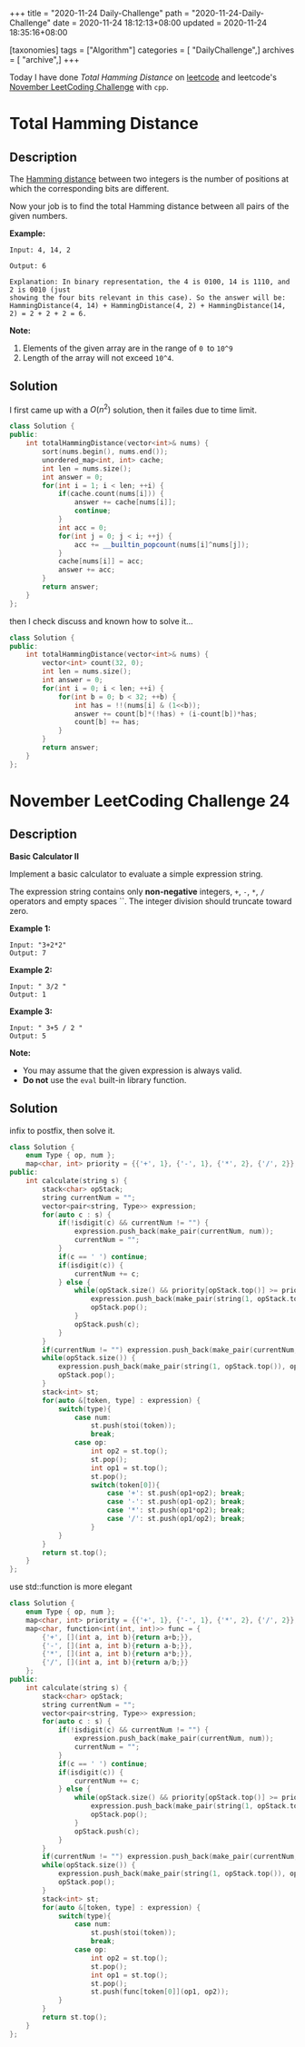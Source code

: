 +++
title = "2020-11-24 Daily-Challenge"
path = "2020-11-24-Daily-Challenge"
date = 2020-11-24 18:12:13+08:00
updated = 2020-11-24 18:35:16+08:00

[taxonomies]
tags = ["Algorithm"]
categories = [ "DailyChallenge",]
archives = [ "archive",]
+++

Today I have done *Total Hamming Distance* on [leetcode](https://leetcode.com/problems/total-hamming-distance/) and leetcode's [November LeetCoding Challenge](https://leetcode.com/explore/challenge/card/november-leetcoding-challenge/567/week-4-november-22nd-november-28th/3542/) with `cpp`.

<!-- more -->

# Total Hamming Distance

## Description

The [Hamming distance](https://en.wikipedia.org/wiki/Hamming_distance) between two integers is the number of positions at which the corresponding bits are different.

Now your job is to find the total Hamming distance between all pairs of the given numbers.

**Example:**

```
Input: 4, 14, 2

Output: 6

Explanation: In binary representation, the 4 is 0100, 14 is 1110, and 2 is 0010 (just
showing the four bits relevant in this case). So the answer will be:
HammingDistance(4, 14) + HammingDistance(4, 2) + HammingDistance(14, 2) = 2 + 2 + 2 = 6.
```

**Note:**

1. Elements of the given array are in the range of `0 `to `10^9`
2. Length of the array will not exceed `10^4`.

## Solution

I first came up with a $O(n^2)$ solution, then it failes due to time limit.

``` cpp
class Solution {
public:
    int totalHammingDistance(vector<int>& nums) {
        sort(nums.begin(), nums.end());
        unordered_map<int, int> cache;
        int len = nums.size();
        int answer = 0;
        for(int i = 1; i < len; ++i) {
            if(cache.count(nums[i])) {
                answer += cache[nums[i]];
                continue;
            }
            int acc = 0;
            for(int j = 0; j < i; ++j) {
                acc += __builtin_popcount(nums[i]^nums[j]);
            }
            cache[nums[i]] = acc;
            answer += acc;
        }
        return answer;
    }
};
```

then I check discuss and known how to solve it...

``` cpp
class Solution {
public:
    int totalHammingDistance(vector<int>& nums) {
        vector<int> count(32, 0);
        int len = nums.size();
        int answer = 0;
        for(int i = 0; i < len; ++i) {
            for(int b = 0; b < 32; ++b) {
                int has = !!(nums[i] & (1<<b));
                answer += count[b]*(!has) + (i-count[b])*has;
                count[b] += has;
            }
        }
        return answer;
    }
};
```

# November LeetCoding Challenge 24

## Description

**Basic Calculator II**

Implement a basic calculator to evaluate a simple expression string.

The expression string contains only **non-negative** integers, `+`, `-`, `*`, `/` operators and empty spaces ``. The integer division should truncate toward zero.

**Example 1:**

```
Input: "3+2*2"
Output: 7
```

**Example 2:**

```
Input: " 3/2 "
Output: 1
```

**Example 3:**

```
Input: " 3+5 / 2 "
Output: 5
```

**Note:**

- You may assume that the given expression is always valid.
- **Do not** use the `eval` built-in library function.

## Solution

infix to postfix, then solve it.

``` cpp
class Solution {
    enum Type { op, num };
    map<char, int> priority = {{'+', 1}, {'-', 1}, {'*', 2}, {'/', 2}};
public:
    int calculate(string s) {
        stack<char> opStack;
        string currentNum = "";
        vector<pair<string, Type>> expression;
        for(auto c : s) {
            if(!isdigit(c) && currentNum != "") {
                expression.push_back(make_pair(currentNum, num));
                currentNum = "";
            }
            if(c == ' ') continue;
            if(isdigit(c)) {
                currentNum += c;
            } else {
                while(opStack.size() && priority[opStack.top()] >= priority[c]) {
                    expression.push_back(make_pair(string(1, opStack.top()), op));
                    opStack.pop();
                }
                opStack.push(c);
            }
        }
        if(currentNum != "") expression.push_back(make_pair(currentNum, num));
        while(opStack.size()) {
            expression.push_back(make_pair(string(1, opStack.top()), op));
            opStack.pop();
        }
        stack<int> st;
        for(auto &[token, type] : expression) {
            switch(type){
                case num: 
                    st.push(stoi(token)); 
                    break;
                case op: 
                    int op2 = st.top();
                    st.pop();
                    int op1 = st.top();
                    st.pop();
                    switch(token[0]){
                        case '+': st.push(op1+op2); break;
                        case '-': st.push(op1-op2); break;
                        case '*': st.push(op1*op2); break;
                        case '/': st.push(op1/op2); break;
                    }
            }
        }
        return st.top();
    }
};
```

use std::function is more elegant

``` cpp
class Solution {
    enum Type { op, num };
    map<char, int> priority = {{'+', 1}, {'-', 1}, {'*', 2}, {'/', 2}};
    map<char, function<int(int, int)>> func = {
        {'+', [](int a, int b){return a+b;}},
        {'-', [](int a, int b){return a-b;}},
        {'*', [](int a, int b){return a*b;}},
        {'/', [](int a, int b){return a/b;}}
    };
public:
    int calculate(string s) {
        stack<char> opStack;
        string currentNum = "";
        vector<pair<string, Type>> expression;
        for(auto c : s) {
            if(!isdigit(c) && currentNum != "") {
                expression.push_back(make_pair(currentNum, num));
                currentNum = "";
            }
            if(c == ' ') continue;
            if(isdigit(c)) {
                currentNum += c;
            } else {
                while(opStack.size() && priority[opStack.top()] >= priority[c]) {
                    expression.push_back(make_pair(string(1, opStack.top()), op));
                    opStack.pop();
                }
                opStack.push(c);
            }
        }
        if(currentNum != "") expression.push_back(make_pair(currentNum, num));
        while(opStack.size()) {
            expression.push_back(make_pair(string(1, opStack.top()), op));
            opStack.pop();
        }
        stack<int> st;
        for(auto &[token, type] : expression) {
            switch(type){
                case num: 
                    st.push(stoi(token)); 
                    break;
                case op: 
                    int op2 = st.top();
                    st.pop();
                    int op1 = st.top();
                    st.pop();
                    st.push(func[token[0]](op1, op2));
            }
        }
        return st.top();
    }
};
```